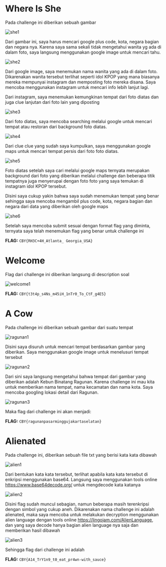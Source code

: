 # **Where Is She**

Pada challenge ini diberikan sebuah gambar

![she1](https://github.com/Bepe2306/CTF-Write-Up/assets/153899054/4170a10c-c9ca-4085-9e3c-25867a4e18d5)

Dari gambar ini, saya harus mencari google plus code, kota, negara bagian dan negara nya. Karena saya sama sekali tidak mengetahui wanita yg ada di dalam foto, saya langsung menggunakan google image untuk mencari tahu.

![she2](https://github.com/Bepe2306/CTF-Write-Up/assets/153899054/b8fbf359-429f-48de-bab3-d014c914057f)

Dari google image, saya menemukan nama wanita yang ada di dalam foto. Dikarenakan wanita tersebut terlihat seperti idol KPOP yang mana biasanya mereka mempunyai instagram dan memposting foto mereka disana. Saya mencoba menggunakan instagram untuk mencari info lebih lanjut lagi.

Dari instagram, saya menemukan kemungkinan tempat dari foto diatas dan juga clue lanjutan dari foto lain yang diposting

![she3](https://github.com/Bepe2306/CTF-Write-Up/assets/153899054/c733ef24-8dcc-4258-bdf9-c4772094b266)

Dari foto diatas, saya mencoba searching melalui google untuk mencari tempat atau restoran dari background foto diatas.

![she4](https://github.com/Bepe2306/CTF-Write-Up/assets/153899054/051d18be-86ef-4ee2-8103-b97c73011603)

Dari clue clue yang sudah saya kumpulkan, saya menggunakan google maps untuk mencari tempat persis dari foto foto diatas. 

![she5](https://github.com/Bepe2306/CTF-Write-Up/assets/153899054/bc9e12e5-b6fe-44ad-a56b-c845b352c04d)

Foto diatas setelah saya cari melalui google maps ternyata merupakan background dari foto yang diberikan melalui challenge dan beberapa titik tempatnya juga menyerupai dengan foto foto yang saya temukan di instagram idol KPOP tersebut.

Disini saya cukup yakin bahwa saya sudah menemukan tempat yang benar sehingga saya mencoba mengambil plus code, kota, negara bagian dan negara dari data yang diberikan oleh google maps

![she6](https://github.com/Bepe2306/CTF-Write-Up/assets/153899054/dd2655c0-db98-4700-8420-283d0061725b)

Setelah saya mencoba submit sesuai dengan format flag yang diminta, ternyata saya telah menemukan flag yang benar untuk challenge ini

**FLAG:** `CBY{RH3C+4H_Atlanta_ Georgia_USA}`

# **Welcome**
Flag dari challenge ini diberikan langsung di description soal

![welcome1](https://github.com/Bepe2306/CTF-Write-Up/assets/153899054/33c6f065-88b6-4591-91d4-49ff4a48a451)

**FLAG:** `CBY{t3t4p_s4Ns_m45iH_1nTr0_To_CtF_g4E5}`

# **A Cow**
Pada challenge ini diberikan sebuah gambar dari suatu tempat

![ragunan1](https://github.com/Bepe2306/CTF-Write-Up/assets/153899054/f32465c2-eded-4011-88dc-b6284820286c)

Disini saya disuruh untuk mencari tempat berdasarkan gambar yang diberikan. Saya menggunakan google image untuk menelusuri tempat tersebut

![ragunan2](https://github.com/Bepe2306/CTF-Write-Up/assets/153899054/b5f2b315-abd3-448f-981e-c0a27b0b6eee)

Dari sini saya langsung mengetahui bahwa tempat dari gambar yang diberikan adalah Kebun Binatang Ragunan. Karena challenge ini mau kita untuk memberikan nama tempat, nama kecamatan dan nama kota. Saya mencoba googling lokasi detail dari Ragunan. 

![ragunan3](https://github.com/Bepe2306/CTF-Write-Up/assets/153899054/c386a064-84bd-41b2-a9d1-276a2f2571c8)

Maka flag dari challenge ini akan menjadi:

**FLAG:** `CBY{ragunanpasarminggujakartaselatan}`

# **Alienated**
Pada challenge ini, diberikan sebuah file txt yang berisi kata kata dibawah

![alien1](https://github.com/Bepe2306/CTF-Write-Up/assets/153899054/83b4f98f-2f95-4b74-a20d-6a4dd6081b0a)

Dari bentukan kata kata tersebut, terlihat apabila kata kata tersebut di enkripsi menggunakan base64. Langsung saya menggunakan tools online https://www.base64decode.org/ untuk mengdecode kata katanya

![alien2](https://github.com/Bepe2306/CTF-Write-Up/assets/153899054/a62b56fc-108f-491f-b752-7a8fb3eb5441)

Disini flag sudah muncul sebagian, namun beberapa masih terenkripsi dengan simbol yang cukup aneh. Dikarenakan nama challenge ini adalah alienated, maka saya mencoba untuk melakukan decryption menggunakan alien language dengan tools online https://lingojam.com/AlienLanguage, dan yang saya decode hanya bagian alien language nya saja dan memberikan hasil dibawah

![alien3](https://github.com/Bepe2306/CTF-Write-Up/assets/153899054/e6255e36-b6b0-498b-86dd-3e9191c37cd1)

Sehingga flag dari challenge ini adalah

**FLAG:** `CBY{A14_TrY1n9_t0_eat_pr4wn-with_sauce}`
